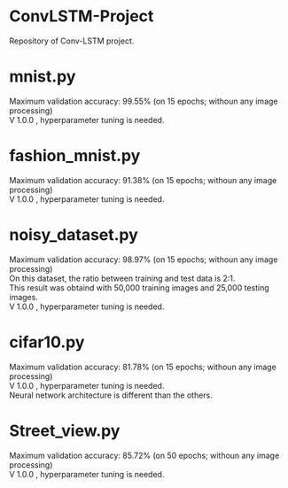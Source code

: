 # ConvLSTM-Project
Repository of Conv-LSTM project.

# mnist.py
Maximum validation accuracy: 99.55% (on 15 epochs; withoun any image processing)<br>
V 1.0.0 , hyperparameter tuning is needed.

# fashion_mnist.py
Maximum validation accuracy: 91.38% (on 15 epochs; withoun any image processing)<br>
V 1.0.0 , hyperparameter tuning is needed.

# noisy_dataset.py
Maximum validation accuracy: 98.97% (on 15 epochs; withoun any image processing)<br>
On this dataset, the ratio between training and test data is 2:1.<br>
This result was obtaind with 50,000 training images and 25,000 testing images. <br>
V 1.0.0 , hyperparameter tuning is needed.

# cifar10.py
Maximum validation accuracy: 81.78% (on 15 epochs; withoun any image processing) <br>
V 1.0.0 , hyperparameter tuning is needed.<br>
Neural network architecture is different than the others.

# Street_view.py
Maximum validation accuracy: 85.72% (on 50 epochs; withoun any image processing)<br>
V 1.0.0 , hyperparameter tuning is needed.
